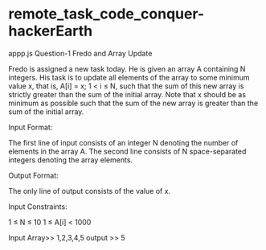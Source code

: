 # remote_task_code_conquer-hackerEarth
appp.js
Question-1
Fredo and Array Update

Fredo is assigned a new task today. He is given an array A containing N integers. His task is to update all elements of the array to some minimum value x, that is, A[i] = x; 1 < i ≤ N, such that the sum of this new array is strictly greater than the sum of the initial array. Note that x should be as minimum as possible such that the sum of the new array is greater than the sum of the initial array.

Input Format:

The first line of input consists of an integer N denoting the number of elements in the array A. The second line consists of N space-separated integers denoting the array elements.

Output Format:

The only line of output consists of the value of x.

Input Constraints:

1 ≤ N ≤ 10
1 ≤ A[i] < 1000

Input Array>> 1,2,3,4,5
output >> 5
